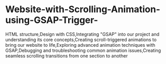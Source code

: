# Website-with-Scrolling-Animation-using-GSAP-Trigger-
HTML structure,Design with CSS,Integrating "GSAP" into our project and understanding its core concepts,Creating scroll-triggered animations to bring our website to life,Exploring advanced animation techniques with GSAP,Debugging and troubleshooting common animation issues,Creating seamless scrolling transitions from one section to another
